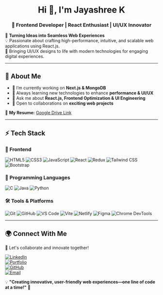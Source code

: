 <h1 align="center">Hi 👋, I'm Jayashree K</h1>
<h3 align="center">🚀 Frontend Developer | React Enthusiast | UI/UX Innovator</h3>

🎯 **Turning Ideas into Seamless Web Experiences**  
💡 Passionate about crafting high-performance, intuitive, and scalable web applications using React.js.  
🎨 Bringing UI/UX designs to life with modern technologies for engaging digital experiences.  

---

## 🌟 About Me  
- 🔭 I’m currently working on **Next.js & MongoDB**  
- 🌱 Always learning new technologies to enhance **performance & UI/UX**  
- 💬 Ask me about **React.js, Frontend Optimization & UI Engineering**  
- 🚀 Open to collaborations on **exciting web projects**  
 
📄 **My Resume:** [Google Drive Link](https://drive.google.com/drive/folders/1Mq09e6QtV7cgCfAmL_S3F3jJ8WZAbohm)  

---

## ⚡ Tech Stack  
### 🚀 **Frontend**
![HTML5](https://img.shields.io/badge/HTML5-FF5733?style=for-the-badge&logo=html5&logoColor=white)
![CSS3](https://img.shields.io/badge/CSS3-1572B6?style=for-the-badge&logo=css3&logoColor=white)
![JavaScript](https://img.shields.io/badge/JavaScript-F7DF1E?style=for-the-badge&logo=javascript&logoColor=black)
![React](https://img.shields.io/badge/React-61DAFB?style=for-the-badge&logo=react&logoColor=black)
![Redux](https://img.shields.io/badge/Redux-764ABC?style=for-the-badge&logo=redux&logoColor=white)
![Tailwind CSS](https://img.shields.io/badge/Tailwind%20CSS-38B2AC?style=for-the-badge&logo=tailwind-css&logoColor=white)
![Bootstrap](https://img.shields.io/badge/Bootstrap-563D7C?style=for-the-badge&logo=bootstrap&logoColor=white)

### 🔹 **Programming Languages**
![C](https://img.shields.io/badge/C-00599C?style=for-the-badge&logo=c&logoColor=white)
![Java](https://img.shields.io/badge/Java-007396?style=for-the-badge&logo=java&logoColor=white)
![Python](https://img.shields.io/badge/Python-3776AB?style=for-the-badge&logo=python&logoColor=white)

### 🛠️ **Tools & Platforms**
![Git](https://img.shields.io/badge/Git-F05032?style=for-the-badge&logo=git&logoColor=white)
![GitHub](https://img.shields.io/badge/GitHub-181717?style=for-the-badge&logo=github&logoColor=white)
![VS Code](https://img.shields.io/badge/VS%20Code-007ACC?style=for-the-badge&logo=visual-studio-code&logoColor=white)
![Vite](https://img.shields.io/badge/Vite-646CFF?style=for-the-badge&logo=vite&logoColor=white)
![Netlify](https://img.shields.io/badge/Netlify-00C7B7?style=for-the-badge&logo=netlify&logoColor=white)
![Figma](https://img.shields.io/badge/Figma-F24E1E?style=for-the-badge&logo=figma&logoColor=white)
![Chrome DevTools](https://img.shields.io/badge/Chrome%20DevTools-4285F4?style=for-the-badge&logo=google-chrome&logoColor=white)

---

## 🌍 Connect With Me  
🚀 Let's collaborate and innovate together!  

[![LinkedIn](https://img.shields.io/badge/LinkedIn-0A66C2?style=for-the-badge&logo=linkedin&logoColor=white)](https://www.linkedin.com/in/jayashreekj/)  
[![Portfolio](https://img.shields.io/badge/Portfolio-121212?style=for-the-badge&logo=firefox&logoColor=white)](https://jayashreek-dev.netlify.app/)  
[![GitHub](https://img.shields.io/badge/GitHub-181717?style=for-the-badge&logo=github&logoColor=white)](https://github.com/Jayashree026)  
[![Email](https://img.shields.io/badge/Email-FF5733?style=for-the-badge&logo=gmail&logoColor=white)](mailto:19jayashree@gmail.com)  

💡 **"Creating innovative, user-friendly web experiences—one line of code at a time!"** 🚀  
